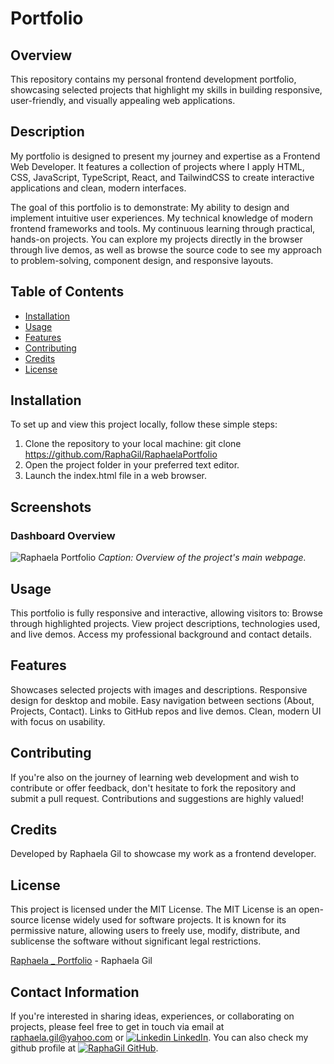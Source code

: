 # Portfolio

## Overview
This repository contains my personal frontend development portfolio, showcasing selected projects that highlight my skills in building responsive, user-friendly, and visually appealing web applications.

## Description
My portfolio is designed to present my journey and expertise as a Frontend Web Developer. It features a collection of projects where I apply HTML, CSS, JavaScript, TypeScript, React, and TailwindCSS to create interactive applications and clean, modern interfaces.

The goal of this portfolio is to demonstrate:
My ability to design and implement intuitive user experiences.
My technical knowledge of modern frontend frameworks and tools.
My continuous learning through practical, hands-on projects.
You can explore my projects directly in the browser through live demos, as well as browse the source code to see my approach to problem-solving, component design, and responsive layouts.

## Table of Contents
- [Installation](#installation)
- [Usage](#usage)
- [Features](#features)
- [Contributing](#contributing)
- [Credits](#credits)
- [License](#license)

## Installation
To set up and view this project locally, follow these simple steps:

1. Clone the repository to your local machine:
 git clone https://github.com/RaphaGil/RaphaelaPortfolio
3. Open the project folder in your preferred text editor.
4. Launch the index.html file in a web browser.

## Screenshots
### Dashboard Overview
![Raphaela Portfolio]([https://github.com/RaphaGil/Quiz-Game/assets/128820385/76c1ce31-622f-417f-8d7b-fb180c0f026f](https://github.com/user-attachments/assets/f0e42969-88c8-4295-b1da-8ea730721596))
*Caption: Overview of the project's main webpage.*


## Usage
This portfolio is fully responsive and interactive, allowing visitors to:
Browse through highlighted projects.
View project descriptions, technologies used, and live demos.
Access my professional background and contact details.

## Features
Showcases selected projects with images and descriptions.
Responsive design for desktop and mobile.
Easy navigation between sections (About, Projects, Contact).
Links to GitHub repos and live demos.
Clean, modern UI with focus on usability.


## Contributing
If you're also on the journey of learning web development and wish to contribute or offer feedback, don't hesitate to fork the repository and submit a pull request. Contributions and suggestions are highly valued!

## Credits
Developed by Raphaela Gil to showcase my work as a frontend developer.

## License
This project is licensed under the MIT License. The MIT License is an open-source license widely used for software projects. It is known for its permissive nature, allowing users to freely use, modify, distribute, and sublicense the software without significant legal restrictions.

[Raphaela _ Portfolio](https://raphagil.github.io/RaphaelaPortofolio/) - Raphaela Gil 
## Contact Information
If you're interested in sharing ideas, experiences, or collaborating on projects, please feel free to get in touch via email at raphaela.gil@yahoo.com or [![Linkedin](https://i.stack.imgur.com/gVE0j.png) LinkedIn](https://www.linkedin.com/in/raphaela-do-amaral-gil-0a9bb945/ ). You can also check my github profile at [![RaphaGil](https://i.stack.imgur.com/tskMh.png) GitHub](https://github.com/RaphaGil).
